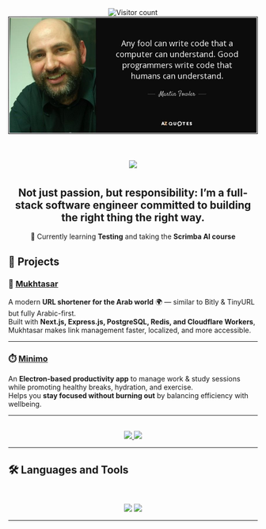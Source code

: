 <div align="center">
  <img src="https://komarev.com/ghpvc/?username=abdoemadselim&label=Profile%20views&color=0e75b6&style=flat" alt="Visitor count" />
</div>

<img src="https://github.com/abdoemadselim/abdoemadselim/blob/main/banner.jpeg" alt="Banner of a great saying of a great engineer">

<h1 align="center">
    <img src="https://readme-typing-svg.herokuapp.com/?font=Inter&size=48&center=true&vCenter=true&width=500&height=70&color=4493F8&duration=4000&lines=Hi+There!+👋;+I'm+Abdelrahman+Emad!;" />
</h1>

<h2 align="center">Not just passion, but responsibility: I’m a full-stack software engineer committed to building the right thing the right way.</h2>
<p align="center">🌱 Currently learning <strong>Testing</strong> and taking the <strong>Scrimba AI course</strong></p>

## 🚀 Projects  

### 🔗 [Mukhtasar](https://www.mukhtasar.pro/)  
A modern **URL shortener for the Arab world** 🌍 — similar to Bitly & TinyURL but fully Arabic-first.  
Built with **Next.js, Express.js, PostgreSQL, Redis, and Cloudflare Workers**, Mukhtasar makes link management faster, localized, and more accessible.  

---

### ⏱️ [Minimo](https://www.minimoapp.pro/)  
An **Electron-based productivity app** to manage work & study sessions while promoting healthy breaks, hydration, and exercise.  
Helps you **stay focused without burning out** by balancing efficiency with wellbeing.  

---

<br>

<div align="center">
  <a href="abdoemadselim11@gmail.com">
    <img src="https://img.shields.io/badge/Gmail-333333?style=for-the-badge&logo=gmail&logoColor=red" />
  </a>
  <a href="https://www.linkedin.com/in/abdulrahman-emad-selim/" target="_blank">
    <img src="https://img.shields.io/badge/LinkedIn-0077B5?style=for-the-badge&logo=linkedin&logoColor=white" target="_blank" />
  </a>
</div>

<hr>

## 🛠️ Languages and Tools

<br>

<p align="center">
  <img src="https://skillicons.dev/icons?i=ts,nodejs,react,nextjs,mysql,postgres,jest,mongodb,linux,postman" />
  <img src="https://skillicons.dev/icons?i=html,css,tailwind,js,figma,express,git,redis" />
</p>

<hr>
